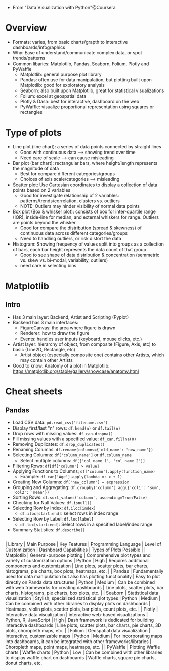   - From "Data Visualization with Python"@Coursera
  
# Overview
  - Formats: varies, from basic charts/grapth to interactive dashboards/infographics
  - Why: Ease of understand/communicate complex data, or spot trends/patterns
  - Common libaries: Matplotlib, Pandas, Seaborn, Folium, Plotly and PyWaffle
    - Matplotlib: general purpose plot library
	- Pandas: often use for data manipulation, but plotting built upon Matplotlib: good for exploratory analysis
	- Seaborn: also built upon Matplotlib, great for statistical visualizations
	- Folium: excel at geospatial data
	- Plotly & Dash: best for interactive, dashboard on the web
	- PyWaffle: visualize proportional representation using squares or rectangles  
	
# Type of plots

  - Line plot (line chart): a series of data points connected by straight lines
    - Good with continuous data --> showing trend over time
	- Need care of scale --> can cause misleading
  - Bar plot (bar chart): rectangular bars, where height/length represents the magnitude of data
    - Best for compare different categories/groups
	- Choices of axis scale/categories --> misleading
  - Scatter plot: Use Cartesian coordinates to display a collection of data points based on 2 variables
    - Good for investigate relationship of 2 variables: patterns/trends/correlation, clusters vs. outliers
	- NOTE: Outliers may hinder visibility of normal data points
  - Box plot (Box & whisker plot): consists of box for inter-quartile range (IQR), inside-line for median, and external whiskers for range. Outliers are points beyond the whisker
    - Good for compare the distribution (spread & skewness) of continuous data across different categories/groups
	- Need to handling outliers, or risk distort the data
  - Histogram: Showing frequency of values split into groups as a collection of bars, each bar height represents the data count of that group
    - Good to see shape of data distribution & concentration (semmetric vs. skew vs. bi-modal, variability, outliers)
	- need care in selecting bins
	
# Matplotlib

## Intro
  - Has 3 main layer: Backend, Artist and Scripting (Pyplot)
  - Backend has 3 main interfaces:
    - FigureCanvas: the area where figure is drawn
	- Renderer: how to draw the figure
	- Events: handles user inputs (keyboard, mouse clicks, etc.)
  - Artist layer: hierarchy of object, from composite (Figure, Axis, etc) to basic (Line2D, Rectangle, etc)
    - Artist object (especially composite one) contains other Artists, which may contain other Artists
  - Good to know: Anatomy of a plot in Matplotlib: https://matplotlib.org/stable/gallery/showcase/anatomy.html
  

# Cheat sheets

## Pandas

  - Load CSV data: `pd.read_csv('filename.csv')`
  - Display first/last "n" rows: `df.head(n)` or `df.tail(n)`
  - Drop rows with missing values: `df_can.dropna()`
  - Fill missing values with a specified value: `df_can.fillna(0)`
  - Removing Duplicates: `df.drop_duplicates()`
  - Renaming Columns: `df.rename(columns={'old_name': 'new_name'})`
  - Selecting Columns: `df['column_name']` or `df.column_name`
    - Select multiple columns: `df[['col_name_1', 'col_name_2']]`
  - Filtering Rows: `df[df['column'] > value]`
  - Applying Functions to Columns; `df['column'].apply(function_name)`
    - Example: `df_can['Age'].apply(lambda x: x + 1)`
  - Creating New Columns: `df['new_column'] = expression`
  - Grouping and Aggregating:  `df.groupby('column').agg({'col1': 'sum', 'col2': 'mean'})`
  - Sorting Rows: `df.sort_values('column', ascending=True/False)`
  - Checking for Null Values: `df.isnull()`
  - Selecting Row by Index: `df.iloc[index]`
    - `df.iloc[start:end]`: select rows in index range
  - Selecting Row by Label: `df.loc[label]`
    - `df.loc[start:end]`: Select rows in a specified label/index range	
  - Summary Statistics: `df.describe()`
  
## 

| Library | Main Purpose | Key Features | Programming Language | Level of Customization | Dashboard Capabilities | Types of Plots Possible |
| Matplotlib | General-purpose plotting | Comprehensive plot types and variety of customization options | Python | High | Requires additional components and customization | Line plots, scatter plots, bar charts, histograms, pie charts, box plots, heatmaps, etc. |
| Pandas | Fundamentally used for data manipulation but also has plotting functionality | Easy to plot directly on Panda data structures | Python | Medium | Can be combined with web frameworks for creating dashboards | Line plots, scatter plots, bar charts, histograms, pie charts, box plots, etc. |
| Seaborn | Statistical data visualization | Stylish, specialized statistical plot types | Python | Medium | Can be combined with other libraries to display plots on dashboards | Heatmaps, violin plots, scatter plots, bar plots, count plots, etc. |
| Plotly | Interactive data visualization | interactive web-based visualizations | Python, R, JavaScript | High | Dash framework is dedicated for building interactive dashboards | Line plots, scatter plots, bar charts, pie charts, 3D plots, choropleth maps, etc. |
| Folium | Geospatial data visualization | Interactive, customizable maps | Python | Medium | For incorporating maps into dashboards, it can be integrated with other frameworks/libraries | Choropleth maps, point maps, heatmaps, etc. |
| PyWaffle | Plotting Waffle charts | Waffle charts | Python | Low | Can be combined with other libraries to display waffle chart on dashboards | Waffle charts, square pie charts, donut charts, etc.